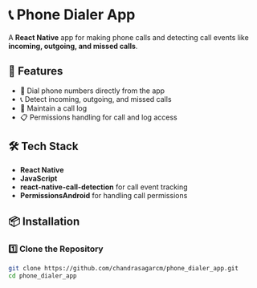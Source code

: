 # 📞 Phone Dialer App

A **React Native** app for making phone calls and detecting call events like **incoming, outgoing, and missed calls**.

## 🚀 Features
- 📲 Dial phone numbers directly from the app  
- 📞 Detect incoming, outgoing, and missed calls  
- 📜 Maintain a call log  
- 📋 Permissions handling for call and log access  

## 🛠️ Tech Stack
- **React Native**  
- **JavaScript**  
- **react-native-call-detection** for call event tracking  
- **PermissionsAndroid** for handling call permissions  

## 📦 Installation
### 1️⃣ Clone the Repository  
```bash
git clone https://github.com/chandrasagarcm/phone_dialer_app.git
cd phone_dialer_app
